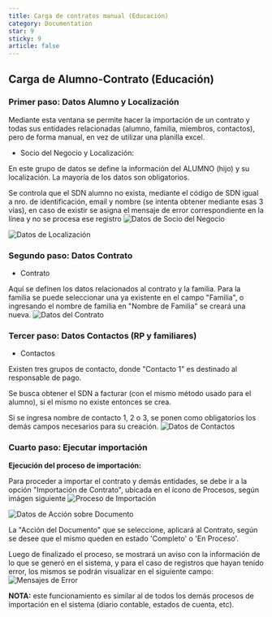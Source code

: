 ```yaml
---
title: Carga de contratos manual (Educación)
category: Documentation
star: 9
sticky: 9
article: false
---
```


## Carga de Alumno-Contrato (Educación)

### Primer paso: Datos Alumno y Localización

Mediante esta ventana se permite hacer la importación de un contrato y todas sus entidades relacionadas (alumno, familia, miembros, contactos), pero de forma manual, en vez de utilizar una planilla excel.

* Socio del Negocio y Localización:

En este grupo de datos se define la información del ALUMNO (hijo) y su localización. La mayoría de los datos son obligatorios.

Se controla que el SDN alumno no exista, mediante el código de SDN igual a nro. de identificación, email y nombre (se intenta obtener mediante esas 3 vías), en caso de existir se asigna el mensaje de error correspondiente en la línea y no se procesa ese registro
![Datos de Socio del Negocio](/assets/img/docs/basic-rules/bid-import-SDN.png)

![Datos de Localización](/assets/img/docs/basic-rules/bid-import-location.png)

### Segundo paso: Datos Contrato

* Contrato

Aquí se definen los datos relacionados al contrato y la familia. Para la familia se puede seleccionar una ya existente en el campo "Familia", o ingresando el nombre de familia en "Nombre de Familia" se creará una nueva.
![Datos del Contrato](/assets/img/docs/basic-rules/bid-import-contract.png)


### Tercer paso: Datos Contactos (RP y familiares)

* Contactos

Existen tres grupos de contacto, donde "Contacto 1" es destinado al responsable de pago.

Se busca obtener el SDN a facturar (con el mismo método usado para el alumno), si el mismo no existe entonces se crea.

Si se ingresa nombre de contacto 1, 2 o 3, se ponen como obligatorios los demás campos necesarios para su creación.
![Datos de Contactos](/assets/img/docs/basic-rules/bid-import-contact.png)

### Cuarto paso: Ejecutar importación

**Ejecución del proceso de importación:**

Para proceder a importar el contrato y demás entidades, se debe ir a la opción "Importación de Contrato", ubicada en el ícono de Procesos, según imágen siguiente
![Proceso de Importación](/assets/img/docs/basic-rules/bid-import-importation.png)

![Datos de Acción sobre Documento](/assets/img/docs/basic-rules/bid-import-doc-action.png)

La "Acción del Documento" que se seleccione, aplicará al Contrato, según se desee que el mismo queden en estado 'Completo' o 'En Proceso'.

Luego de finalizado el proceso, se mostrará un aviso con la información de lo que se generó en el sistema, y para el caso de registros que hayan tenido error, los mismos se podrán visualizar en el siguiente campo:
![Mensajes de Error](/assets/img/docs/basic-rules/bid-import-error-message.png)

**NOTA:** este funcionamiento es similar al de todos los demás procesos de importación en el sistema (diario contable, estados de cuenta, etc).